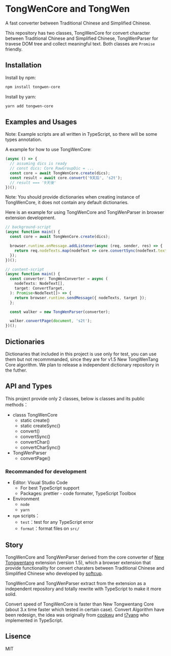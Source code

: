 # TongWenCore and TongWen

A fast converter between Traditional Chinese and Simplified Chinese.

This repository has two classes, TongWenCore for convert character between Traditional Chinese and Simplified Chinese, TongWenParser for travese DOM tree and collect meaningful text. Both classes are `Promise` friendly.

## Installation

Install by npm:
```bash
npm install tongwen-core
```

Install by yarn:
```bash
yarn add tongwen-core
```

## Examples and Usages

Note: Example scripts are all written in TypeScript, so there will be some types annotation.

A example for how to use TongWenCore:

```typescript
(async () => {
  // assuming dics is ready
  // const dics: Core_RawGroupDic = ...
  const core = await TongWenCore.create(dics);
  const result = await core.convert('9天后', 's2t');
  // result === '9天後'
})();
```

Note: You should provide dictionaries when creating instance of TongWenCore, it does not contain any default dictionaries.

Here is an example for using TongWenCore and TongWenParser in browser extension development.

```typescript
// background-script
(async function main() {
  const core = await TongWenCore.create(dics);

  browser.runtime.onMessage.addListener(async (req, sender, res) => {
    return req.nodeTexts.map(nodeText => core.convertSync(nodeText.text, req.target));
  });
})();

// content-script
(async function main() {
  const converter: TongWenConverter = async (
    nodeTexts: NodeText[],
    target: ConvertTarget,
  ): Promise<NodeText[]> => {
    return browser.runtime.sendMessage({ nodeTexts, target });
  };

  const walker = new TongWenParser(converter);

  walker.convertPage(document, 's2t');
})();
```

## Dictionaries
Dictionaries that included in this project is use only for test, you can use them but not recommmanded, since they are for v1.5 New TongWenTang Core algorithm. We plan to release a independent dictionary repository in the futher.

## API and Types

This project provide only 2 classes, below is classes and its public methods：

* classs TongWenCore
  * static create()
  * static createSync()
  * convert()
  * convertSync()
  * convertChar()
  * convertCharSync()
* TongWenParser
  * convertPage()

### Recommanded for development

* Editor: Visual Studio Code
  * For best TypeScript support
  * Packages: prettier - code formater, TypeScript Toolbox
* Environment
  * `node`
  * `yarn`
* `npm` scripts：
  * `test`：test for any TypeScript error
  * `format`：format files on `src/`

## Story

TongWenCore and TongWenParser derived from the core converter of [New Tongwentang](https://github.com/tongwentang/New-Tongwentang-for-Firefox) extension (version 1.5), which a browser extension that provide functionality for convert charaters between Traditional Chinese and Simplified Chinese who developed by [softcup](https://github.com/softcup).

TongWenCore and TongWenParser extract from the extension as a independent repository and totally rewrite with TypeScript to make it more solid.

Convert speed of TongWenCore is faster than New Tongwentang Core (about 3.x time faster which tested in certain case). Convert Algorithm have been redesign, the idea was originally from [cookwu](https://github.com/cookwu) and [t7yang](https://github.com/t7yang) who implemented in TypeScript.

## Lisence

MIT
